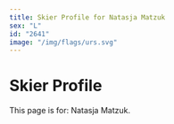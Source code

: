 ```yaml
---
title: Skier Profile for Natasja Matzuk
sex: "L"
id: "2641"
image: "/img/flags/urs.svg" 
---
```


# Skier Profile

This page is for: Natasja Matzuk.
    
